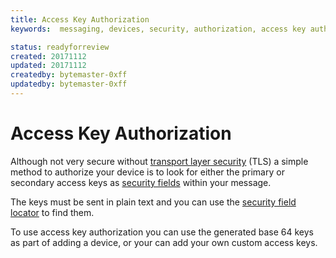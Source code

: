 ```yaml
---
title: Access Key Authorization
keywords:  messaging, devices, security, authorization, access key authorization

status: readyforreview
created: 20171112
updated: 20171112
createdby: bytemaster-0xff
updatedby: bytemaster-0xff
---
```

# Access Key Authorization

Although not very secure without [transport layer security](https://en.wikipedia.org/wiki/Transport_Layer_Security) (TLS)
a simple method to authorize your device is to look for either the primary or secondary access keys as 
[security fields](SecurityFields.md) within your message.

The keys must be sent in plain text and you can use the [security field locator](LocatingSecurityField.md) to find them.

To use access key authorization you can use the generated base 64 keys as part of adding a device, or your can add your own
custom access keys.

 